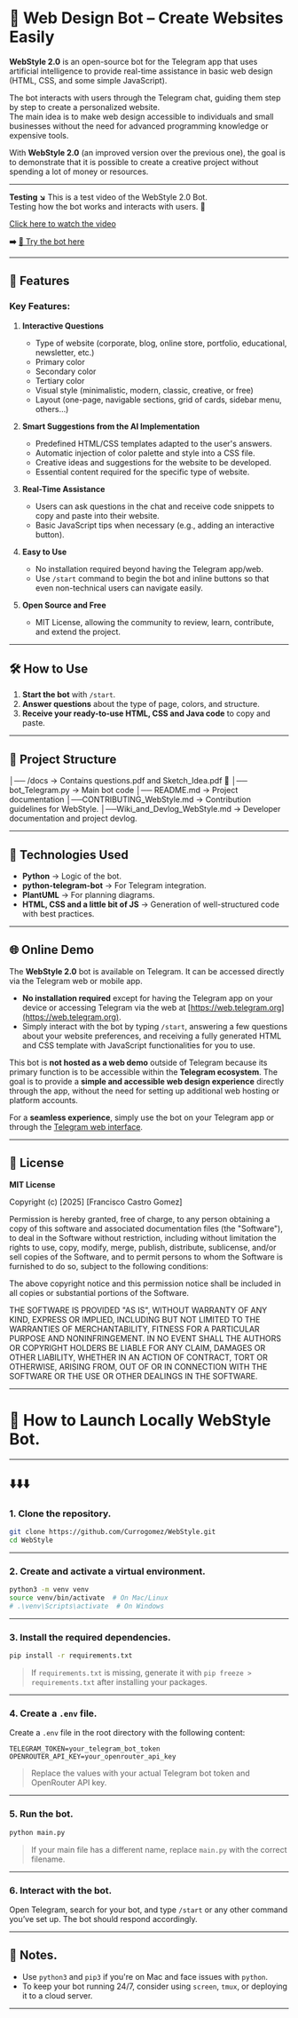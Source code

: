# 🤖 Web Design Bot – Create Websites Easily

**WebStyle 2.0** is an open-source bot for the Telegram app that uses artificial intelligence to provide real-time assistance in basic web design (HTML, CSS, and some simple JavaScript).

The bot interacts with users through the Telegram chat, guiding them step by step to create a personalized website.  
The main idea is to make web design accessible to individuals and small businesses without the need for advanced programming knowledge or expensive tools.

With **WebStyle 2.0** (an improved version over the previous one), the goal is to demonstrate that it is possible to create a creative project without spending a lot of money or resources.

---

**Testing ↘️**
This is a test video of the WebStyle 2.0 Bot.  
Testing how the bot works and interacts with users. 🤖

[Click here to watch the video](https://youtube.com/shorts/-2ieAw50lt0?si=8IMCIAz99Tkp_-wW)

**➡️**
[🔗 Try the bot here](https://t.me/WwwebStylebot)

---

## 🚀 Features

### Key Features:

1. **Interactive Questions**
    - Type of website (corporate, blog, online store, portfolio, educational, newsletter, etc.)
    - Primary color
    - Secondary color
    - Tertiary color
    - Visual style (minimalistic, modern, classic, creative, or free)
    - Layout (one-page, navigable sections, grid of cards, sidebar menu, others…)

2. **Smart Suggestions from the AI Implementation**
    - Predefined HTML/CSS templates adapted to the user's answers.
    - Automatic injection of color palette and style into a CSS file.
    - Creative ideas and suggestions for the website to be developed.
    - Essential content required for the specific type of website.

3. **Real-Time Assistance**
    - Users can ask questions in the chat and receive code snippets to copy and paste into their website.
    - Basic JavaScript tips when necessary (e.g., adding an interactive button).

4. **Easy to Use**
    - No installation required beyond having the Telegram app/web.
    - Use `/start` command to begin the bot and inline buttons so that even non-technical users can navigate easily.

5. **Open Source and Free**
    - MIT License, allowing the community to review, learn, contribute, and extend the project.

---

## 🛠️ How to Use

1. **Start the bot** with `/start`.
2. **Answer questions** about the type of page, colors, and structure.
3. **Receive your ready-to-use HTML, CSS and Java code** to copy and paste.

---

## 📂 Project Structure
│── /docs → Contains questions.pdf and Sketch_Idea.pdf 📄
│── bot_Telegram.py → Main bot code
│── README.md → Project documentation
│──CONTRIBUTING_WebStyle.md → Contribution guidelines for WebStyle.
│──Wiki_and_Devlog_WebStyle.md → Developer documentation and project devlog.

---

## 🔧 Technologies Used

- **Python** → Logic of the bot.
- **python-telegram-bot** → For Telegram integration.
- **PlantUML** → For planning diagrams.
- **HTML, CSS and a little bit of JS** → Generation of well-structured code with best practices.

---

## 🌐 Online Demo

The **WebStyle 2.0** bot is available on Telegram. It can be accessed directly via the Telegram web or mobile app.

- **No installation required** except for having the Telegram app on your device or accessing Telegram via the web at [https://web.telegram.org](https://web.telegram.org).
- Simply interact with the bot by typing `/start`, answering a few questions about your website preferences, and receiving a fully generated HTML and CSS template with JavaScript functionalities for you to use.

This bot is **not hosted as a web demo** outside of Telegram because its primary function is to be accessible within the **Telegram ecosystem**. The goal is to provide a **simple and accessible web design experience** directly through the app, without the need for setting up additional web hosting or platform accounts.

For a **seamless experience**, simply use the bot on your Telegram app or through the [Telegram web interface](https://web.telegram.org).

---

## 📜 License

**MIT License**

Copyright (c) [2025] [Francisco Castro Gomez]

Permission is hereby granted, free of charge, to any person obtaining a copy
of this software and associated documentation files (the "Software"), to deal
in the Software without restriction, including without limitation the rights
to use, copy, modify, merge, publish, distribute, sublicense, and/or sell
copies of the Software, and to permit persons to whom the Software is
furnished to do so, subject to the following conditions:

The above copyright notice and this permission notice shall be included in all
copies or substantial portions of the Software.

THE SOFTWARE IS PROVIDED "AS IS", WITHOUT WARRANTY OF ANY KIND, EXPRESS OR
IMPLIED, INCLUDING BUT NOT LIMITED TO THE WARRANTIES OF MERCHANTABILITY,
FITNESS FOR A PARTICULAR PURPOSE AND NONINFRINGEMENT. IN NO EVENT SHALL THE
AUTHORS OR COPYRIGHT HOLDERS BE LIABLE FOR ANY CLAIM, DAMAGES OR OTHER
LIABILITY, WHETHER IN AN ACTION OF CONTRACT, TORT OR OTHERWISE, ARISING FROM,
OUT OF OR IN CONNECTION WITH THE SOFTWARE OR THE USE OR OTHER DEALINGS IN THE
SOFTWARE.

---

# 🧠 How to Launch Locally WebStyle Bot.

---
⬇️⬇️⬇️
---

### 1. Clone the repository.

```bash
git clone https://github.com/Currogomez/WebStyle.git
cd WebStyle
```

---

### 2. Create and activate a virtual environment.

```bash
python3 -m venv venv
source venv/bin/activate  # On Mac/Linux
# .\venv\Scripts\activate  # On Windows
```

---

### 3. Install the required dependencies.

```bash
pip install -r requirements.txt
```

> If `requirements.txt` is missing, generate it with `pip freeze > requirements.txt` after installing your packages.

---

### 4. Create a `.env` file.

Create a `.env` file in the root directory with the following content:

```env
TELEGRAM_TOKEN=your_telegram_bot_token
OPENROUTER_API_KEY=your_openrouter_api_key
```

> Replace the values with your actual Telegram bot token and OpenRouter API key.

---

### 5. Run the bot.

```bash
python main.py
```

> If your main file has a different name, replace `main.py` with the correct filename.

---

### 6. Interact with the bot.

Open Telegram, search for your bot, and type `/start` or any other command you’ve set up. The bot should respond accordingly.

---

## 🧩 Notes.

- Use `python3` and `pip3` if you're on Mac and face issues with `python`.
- To keep your bot running 24/7, consider using `screen`, `tmux`, or deploying it to a cloud server.

---